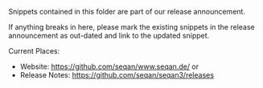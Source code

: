 <!-- SPDX-FileCopyrightText: 2006-2023, Knut Reinert & Freie Universität Berlin
     SPDX-FileCopyrightText: 2016-2023, Knut Reinert & MPI für molekulare Genetik
     SPDX-License-Identifier: CC-BY-4.0
-->

Snippets contained in this folder are part of our release announcement.

If anything breaks in here, please mark the existing snippets in the release announcement as out-dated and link to the
updated snippet.

Current Places:
* Website: https://github.com/seqan/www.seqan.de/ or
* Release Notes: https://github.com/seqan/seqan3/releases
